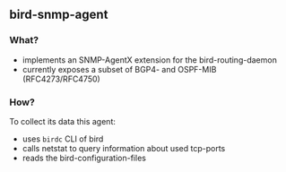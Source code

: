 ## bird-snmp-agent

### What?

* implements an SNMP-AgentX extension for the bird-routing-daemon
* currently exposes a subset of BGP4- and OSPF-MIB (RFC4273/RFC4750)

### How?

To collect its data this agent:

* uses `birdc` CLI of bird
* calls netstat to query information about used tcp-ports
* reads the bird-configuration-files

